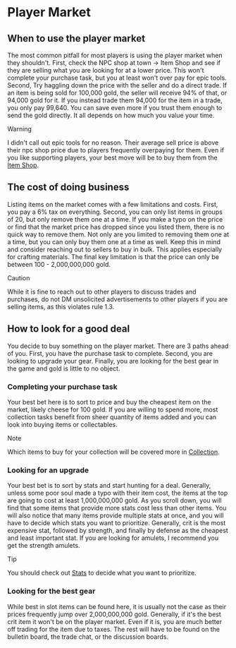 # Player Market

## When to use the player market

The most common pitfall for most players is using the player market when they shouldn't. First, check the NPC shop at town -> Item Shop and see if they are selling what you are looking for at a lower price. This won't complete your purchase task, but you at least won't over pay for epic tools. Second, Try haggling down the price with the seller and do a direct trade. If an item is being sold for 100,000 gold, the seller will receive 94% of that, or 94,000 gold for it. If you instead trade them 94,000 for the item in a trade, you only pay 99,640. You can save even more if you trust them enough to send the gold directly. It all depends on how much you value your time.

> [!WARNING]
> I didn't call out epic tools for no reason. Their average sell price is above their npc shop price due to players frequently overpaying for them. Even if you like supporting players, your best move will be to buy them from the [Item Shop](/economy-and-trading/item-shop).

## The cost of doing business

Listing items on the market comes with a few limitations and costs. First, you pay a 6% tax on everything. Second, you can only list items in groups of 20, but only remove them one at a time. If you make a typo on the price or find that the market price has dropped since you listed them, there is no quick way to remove them. Not only are you limited to removing them one at a time, but you can only buy them one at a time as well. Keep this in mind and consider reaching out to sellers to buy in bulk. This applies especially for crafting materials. The final key limitation is that the price can only be between 100 - 2,000,000,000 gold.

> [!CAUTION]
> While it is fine to reach out to other players to discuss trades and purchases, do not DM unsolicited advertisements to other players if you are selling items, as this violates rule 1.3.

## How to look for a good deal

You decide to buy something on the player market. There are 3 paths ahead of you. First, you have the purchase task to complete. Second, you are looking to upgrade your gear. Finally, you are looking for the best gear in the game and gold is little to no object.

### Completing your purchase task

Your best bet here is to sort to price and buy the cheapest item on the market, likely cheese for 100 gold. If you are willing to spend more, most collection tasks benefit from sheer quantity of items added and you can look into buying items or collectables.

> [!NOTE]
> Which items to buy for your collection will be covered more in [Collection](/items/collection).

### Looking for an upgrade

Your best bet is to sort by stats and start hunting for a deal. Generally, unless some poor soul made a typo with their item cost, the items at the top are going to cost at least 1,000,000,000 gold. As you scroll down, you will find that some items that provide more stats cost less than other items. You will also notice that many items provide multiple stats at once, and you will have to decide which stats you want to prioritize. Generally, crit is the most expensive stat, followed by strength, and finally by defense as the cheapest and least important stat. If you are looking for amulets, I recommend you get the strength amulets.

> [!TIP]
> You should check out [Stats](/character/stats) to decide what you want to prioritize.

### Looking for the best gear

While best in slot items can be found here, it is usually not the case as their prices frequently jump over 2,000,000,000 gold. Generally, if it's the best crit item it won't be on the player market. Even if it is, you are much better off trading for the item due to taxes. The rest will have to be found on the bulletin board, the trade chat, or the discussion boards.
